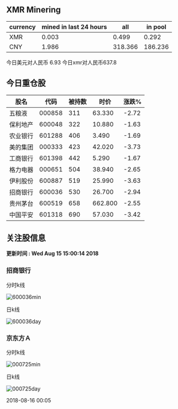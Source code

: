 ## XMR Minering

|currency|mined in last 24 hours|all|in pool|
|---|---|---|---|
|XMR|0.003|0.499|0.292|
|CNY|1.986|318.366|186.236|

今日美元对人民币 6.93	今日xmr对人民币637.8


## 今日重仓股 

|股名|代码|被持数|时价|涨跌%|
|---|---|---|---|---|
|五粮液|000858|311|63.330|-2.72|
|保利地产|600048|322|10.880|-1.63|
|农业银行|601288|406|3.490|-1.69|
|美的集团|000333|423|42.020|-3.73|
|工商银行|601398|442|5.290|-1.67|
|格力电器|000651|504|38.940|-2.65|
|伊利股份|600887|519|25.990|-3.63|
|招商银行|600036|530|26.700|-2.94|
|贵州茅台|600519|658|662.800|-2.55|
|中国平安|601318|690|57.030|-3.42|

## 关注股信息
**更新时间 : Wed Aug 15 15:00:14 2018**
### 招商银行 
分时k线

![600036min](http://image.sinajs.cn/newchart/min/n/sh600036.gif)

日k线

![600036day](http://image.sinajs.cn/newchart/daily/n/sh600036.gif)

### 京东方Ａ 
分时k线

![000725min](http://image.sinajs.cn/newchart/min/n/sz000725.gif)

日k线

![000725day](http://image.sinajs.cn/newchart/daily/n/sz000725.gif)

2018-08-16 00:05